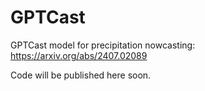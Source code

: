 # GPTCast
GPTCast model for precipitation nowcasting:
https://arxiv.org/abs/2407.02089

Code will be published here soon.
